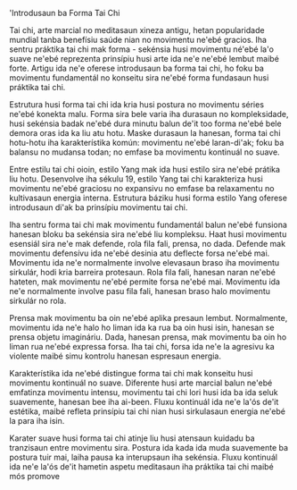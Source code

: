 'Introdusaun ba Forma Tai Chi

Tai chi, arte marcial no meditasaun xineza antigu, hetan popularidade mundial tanba benefísiu saúde nian no movimentu ne'ebé gracios. Iha sentru práktika tai chi mak forma - sekénsia husi movimentu né'ebé la'o suave ne'ebé reprezenta prinsípiu husi arte ida ne'e ne'ebé lembut maibé forte. Artigu ida ne'e oferese introdusaun ba forma tai chi, ho foku ba movimentu fundamentál no konseitu sira ne'ebé forma fundasaun husi práktika tai chi.

Estrutura husi forma tai chi ida kria husi postura no movimentu séries ne'ebé konekta malu. Forma sira bele varia iha durasaun no kompleksidade, husi sekénsia badak ne'ebé dura minutu balun de'it too forma ne'ebé bele demora oras ida ka liu atu hotu. Maske durasaun la hanesan, forma tai chi hotu-hotu iha karakterístika komún: movimentu ne'ebé laran-di'ak; foku ba balansu no mudansa todan; no emfase ba movimentu kontinuál no suave.

Entre estilu tai chi oioin, estilo Yang mak ida husi estilo sira ne'ebé prátika liu hotu. Desenvolve iha sékulu 19, estilo Yang tai chi karakteriza husi movimentu ne'ebé graciosu no expansivu no emfase ba relaxamentu no kultivasaun energia interna. Estrutura báziku husi forma estilo Yang oferese introdusaun di'ak ba prinsípiu movimentu tai chi.

Iha sentru forma tai chi mak movimentu fundamentál balun ne'ebé funsiona hanesan bloku ba sekénsia sira ne'ebé liu kompleksu. Haat husi movimentu esensiál sira ne'e mak defende, rola fila fali, prensa, no dada. Defende mak movimentu defensívu ida ne'ebé desinia atu deflecte forsa ne'ebé mai. Movimentu ida ne'e normalmente involve elevasaun braso iha movimentu sirkulár, hodi kria barreira protesaun. Rola fila fali, hanesan naran ne'ebé hateten, mak movimentu ne'ebé permite forsa ne'ebé mai. Movimentu ida ne'e normalmente involve pasu fila fali, hanesan braso halo movimentu sirkulár no rola.

Prensa mak movimentu ba oin ne'ebé aplika presaun lembut. Normalmente, movimentu ida ne'e halo ho liman ida ka rua ba oin husi isin, hanesan se prensa objetu imagináriu. Dada, hanesan prensa, mak movimentu ba oin ho liman rua ne'ebé expressa forsa. Iha tai chi, forsa ida ne'e la agresivu ka violente maibé simu kontrolu hanesan espresaun energia.

Karakterístika ida ne'ebé distingue forma tai chi mak konseitu husi movimentu kontinuál no suave. Diferente husi arte marcial balun ne'ebé emfatinza movimentu intensu, movimentu tai chi lori husi ida ba ida seluk suavemente, hanesan bee iha ai-been. Fluxu kontinuál ida ne'e la'ós de'it estétika, maibé refleta prinsípiu tai chi nian husi sirkulasaun energia ne'ebé la para iha isin.

Karater suave husi forma tai chi atinje liu husi atensaun kuidadu ba tranzisaun entre movimentu sira. Postura ida kada ida muda suavemente ba postura tuir mai, laiha pausa ka interupsaun iha sekénsia. Fluxu kontinuál ida ne'e la'ós de'it hametin aspetu meditasaun iha práktika tai chi maibé mós promove